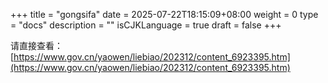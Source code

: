 +++
title = "gongsifa"
date = 2025-07-22T18:15:09+08:00
weight = 0
type = "docs"
description = ""
isCJKLanguage = true
draft = false
+++

请直接查看：
[https://www.gov.cn/yaowen/liebiao/202312/content_6923395.htm](https://www.gov.cn/yaowen/liebiao/202312/content_6923395.htm)